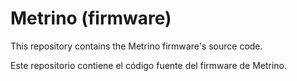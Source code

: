 # Metrino (firmware)

This repository contains the Metrino firmware's source code.

Este repositorio contiene el código fuente del firmware de Metrino.